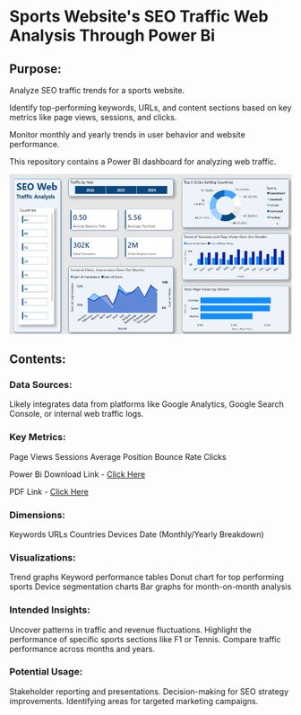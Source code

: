 
# Sports Website's SEO Traffic Web Analysis Through Power Bi



## Purpose:

Analyze SEO traffic trends for a sports website.

Identify top-performing keywords, URLs, and content sections based on key metrics like page views, sessions, and clicks.

Monitor monthly and yearly trends in user behavior and website performance.

This repository contains a Power BI dashboard for analyzing web traffic.

![Dashboard Preview](https://github.com/DeepenSonone/Power-Bi/blob/main/sports%20website%20seo%20traffic.png)

## Contents:

### Data Sources: 
Likely integrates data from platforms like Google Analytics, Google Search Console, or internal web traffic logs.

### Key Metrics:
Page Views
Sessions
Average Position
Bounce Rate
Clicks

Power Bi Download Link - [Click Here](https://github.com/DeepenSonone/Power-Bi/blob/main/Sports%20Website%20SEO%20Traffic%20Web%20Analysis%20Power%20BI.pbix)

PDF Link - [Click Here](https://github.com/DeepenSonone/Power-Bi/blob/main/Sports%20Website%20SEO%20Traffic%20Web%20Analysis%20Power%20BI.pdf)

### Dimensions:
Keywords
URLs
Countries
Devices
Date (Monthly/Yearly Breakdown)

### Visualizations:
Trend graphs
Keyword performance tables
Donut chart for top performing sports
Device segmentation charts
Bar graphs for month-on-month analysis

### Intended Insights:
Uncover patterns in traffic and revenue fluctuations.
Highlight the performance of specific sports sections like F1 or Tennis.
Compare traffic performance across months and years.

### Potential Usage:
Stakeholder reporting and presentations.
Decision-making for SEO strategy improvements.
Identifying areas for targeted marketing campaigns.

